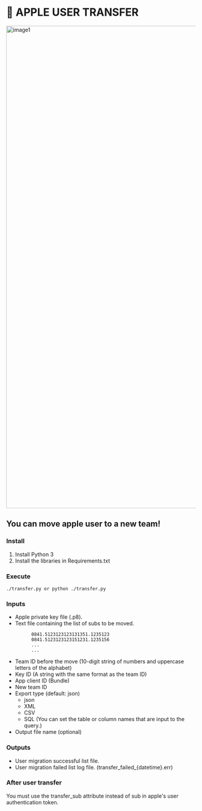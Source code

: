 # 🍎 APPLE USER TRANSFER

<img width="1280" alt="image1" src="https://github.com/modorigoon/apple_user_transfer/assets/8559380/f03de587-d851-47c4-9c56-edbc31c5b5d1">

## You can move apple user to a new team!

### Install

1. Install Python 3
2. Install the libraries in Requirements.txt

### Execute
`./transfer.py or python ./transfer.py`

### Inputs
- Apple private key file (.p8).
- Text file containing the list of subs to be moved.
  ```commandline
        0841.5123123123131351.1235123
        0841.5123123123151231.1235156
        ...
        ...
    ```
- Team ID before the move (10-digit string of numbers and uppercase letters of the alphabet)
- Key ID (A string with the same format as the team ID)
- App client ID (Bundle)
- New team ID
- Export type (default: json)
  * json
  * XML
  * CSV
  * SQL (You can set the table or column names that are input to the query.)
- Output file name (optional)

### Outputs
- User migration successful list file.
- User migration failed list log file. (transfer_failed_{datetime}.err)


### After user transfer
You must use the transfer_sub attribute instead of sub in apple's user authentication token.
